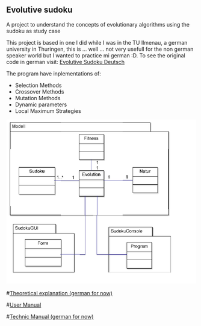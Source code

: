 ## Evolutive sudoku

A project to understand the concepts of evolutionary algorithms using the sudoku as study case

This project is based in one I did while I was in the TU Ilmenau, a german university in Thuringen, this is ... well ... not very usefull for the non german speaker world but I wanted to practice mi german :D. To see the original code in german visit:
[Evolutive Sudoku Deutsch](http://sebasgverde.github.io/EvolutiveSudokuDeutsch/)

The program have inplementations of:
- Selection Methods
- Crossover Methods
- Mutation Methods
- Dynamic parameters
- Local Maximum Strategies

![Class Diagram](https://raw.githubusercontent.com/sebasgverde/evolutiveSudoku/master/Dokumentation/classDiagram.png)


#[Theoretical explanation (german for now)](https://github.com/sebasgverde/evolutiveSudoku/blob/master/sudokuFolie.pptx)

#[User Manual](https://github.com/sebasgverde/evolutiveSudoku/blob/master/Dokumentation/userManual.pdf)

#[Technic Manual (german for now)](https://github.com/sebasgverde/evolutiveSudoku/tree/master/Dokumentation/Technisches%20Doku)


